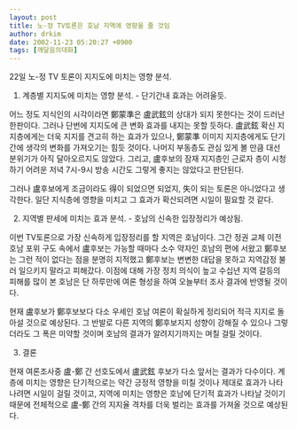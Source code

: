 ```yaml
---
layout: post
title: 노-정 TV토론은 호남 지역에 영향을 줄 것임
author: drkim
date: 2002-11-23 05:20:27 +0900
tags: [깨달음의대화]
---
```

22일 노-정 TV 토론이 지지도에 미치는 영향 분석.
  

  
1. 계층별 지지도에 미치는 영향 분석. - 단기간내 효과는 어려울듯.
  

  
어느 정도 지식인의 시각이라면 鄭蒙準은 盧武鉉의 상대가 되지 못한다는 것이 드러난 한판이다. 그러나 단번에 지지도에 큰 변화 효과를 내지는 못할 듯하다. 盧武鉉 확신 지지층에게는 더욱 지지를 견고히 하는 효과가 있으나, 鄭蒙準 이미지 지지층에게도 단기간에 생각의 변화를 가져오기는 힘듯 것이다. 나머지 부동층도 관심 있게 볼 만큼 대선 분위기가 아직 달아오르지도 않았다. 그리고, 盧후보의 잠재 지지층인 근로자 층이 시청하기 어려운 저녁 7시-9시 방송 시간도 그렇게 좋지는 않았다고 판단된다.
  

  
그러나 盧후보에게 조금이라도 得이 되었으면 되었지, 失이 되는 토론은 아니었다고 생각한다. 일단 지식층에 영향을 미치고 그 효과가 확산되려면 시일이 필요할 것 같다.
  

  
2. 지역별 판세에 미치는 효과 분석. - 호남의 신속한 입장정리가 예상됨.
  

  
이번 TV토론으로 가장 신속하게 입장정리를 할 지역은 호남이다. 그간 정권 교체 이전 호남 포위 구도 속에서 盧후보는 가능할 때마다 소수 약자인 호남의 편에 서왔고 鄭후보는 그런 적이 없다는 점을 분명히 지적했고 鄭후보는 변변한 대답을 못하고 지역감정 불러 일으키지 말라고 피해갔다. 이점에 대해 가장 정치 의식이 높고 수십년 지역 갈등의 피해를 많이 본 호남은 단 하루만에 여론 형성을 하여 오늘부터 조사 결과에 반영될 것이다.
  

  
현재 盧후보가 鄭후보보다 다소 우세인 호남 여론이 확실하게 정리되어 적극 지지로 돌아설 것으로 예상된다. 그 반발로 다른 지역의 鄭후보지지 성향이 강해질 수 있으나 그렇더라도 그 폭은 미약할 것이며 호남의 결과가 알려지기까지는 며칠 걸릴 것이다.
  

  
3. 결론
  

  
현재 여론조사중 盧-鄭 간 선호도에서 盧武鉉 후보가 다소 앞서는 결과가 다수이다. 계층에 미치는 영향은 단기적으로는 약간 긍정적 영향을 미칠 것이나 제대로 효과가 나타나려면 시일이 걸릴 것이고, 지역에 미치는 영향은 호남에 단기적 효과가 나타날 것이기 때문에 전체적으로 盧-鄭 간의 지지율 격차를 더욱 벌리는 효과를 가져올 것으로 예상된다.